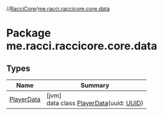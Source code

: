 //[RacciCore](../../index.md)/[me.racci.raccicore.core.data](index.md)

# Package me.racci.raccicore.core.data

## Types

| Name | Summary |
|---|---|
| [PlayerData](-player-data/index.md) | [jvm]<br>data class [PlayerData](-player-data/index.md)(uuid: [UUID](https://docs.oracle.com/javase/8/docs/api/java/util/UUID.html)) |
